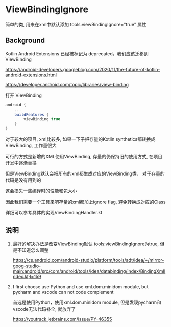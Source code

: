 # ViewBindingIgnore



简单的类, 用来在xml中默认添加 tools:viewBindingIgnore="true" 属性



## Background

Kotlin Android Extensions 已经被标记为 deprecated，我们应该迁移到ViewBinding

https://android-developers.googleblog.com/2020/11/the-future-of-kotlin-android-extensions.html

https://developer.android.com/topic/libraries/view-binding

打开 ViewBinding

```groovy
android {
    ...
    buildFeatures {
        viewBinding true
    }
}
```

对于较大的项目, xml比较多, 如果一下子把存量的Kotlin synthetics都转换成ViewBinding, 工作量很大

可行的方式是新增的XML使用ViewBinding, 存量的仍保持旧的使用方式, 在项目开发中逐渐替换



但是ViewBinding默认会把所有的xml都生成对应的ViewBinding类， 对于存量的代码是没有用到的

这会损失一些编译时的性能和包大小

因此我们需要一个工具来吧存量的xml都加上ignore flag, 避免转换成对应的Class



详细可以参考具体的实现ViewBindingHandler.kt



## 说明

1. 最好的解决办法是改变ViewBinding默认  tools:viewBindingIgnore为true, 但是不知道怎么调整

   https://cs.android.com/android-studio/platform/tools/adt/idea/+/mirror-goog-studio-main:android/src/com/android/tools/idea/databinding/index/BindingXmlIndex.kt;l=159

2. I first choose use Python and use xml.dom.minidom module, but pycharm and vscode can not code complement

   首选是使用Python，使用xml.dom.minidom module, 但是发现pycharm和vscode无法代码补全, 就放弃了

    https://youtrack.jetbrains.com/issue/PY-46355
